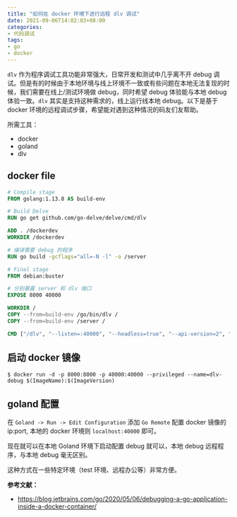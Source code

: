 ```yaml
---
title: "如何在 docker 环境下进行远程 dlv 调试"
date: 2021-09-06T14:02:03+08:00
categories:
- 代码调试
tags:
- go
- docker
---
```


`dlv` 作为程序调试工具功能非常强大，日常开发和测试中几乎离不开 debug 调试。但是有的时候由于本地环境与线上环境不一致或有些问题在本地无法复现的时候，我们需要在线上/测试环境做 debug，同时希望 debug 体验能与本地 debug 体验一致。`dlv` 其实是支持这种需求的，线上运行线本地 debug。以下是基于 docker 环境的远程调试步骤，希望能对遇到这种情况的码友们友帮助。

所需工具：
- docker
- goland
- dlv

## docker file

```dockerfile
# Compile stage
FROM golang:1.13.8 AS build-env

# Build Delve
RUN go get github.com/go-delve/delve/cmd/dlv

ADD . /dockerdev
WORKDIR /dockerdev

# 编译需要 debug 的程序
RUN go build -gcflags="all=-N -l" -o /server

# Final stage
FROM debian:buster

# 分别暴露 server 和 dlv 端口
EXPOSE 8000 40000

WORKDIR /
COPY --from=build-env /go/bin/dlv /
COPY --from=build-env /server /

CMD ["/dlv", "--listen=:40000", "--headless=true", "--api-version=2", "--accept-multiclient", "exec", "/server"]
```

## 启动 docker 镜像

```shell
$ docker run -d -p 8000:8000 -p 40000:40000 --privileged --name=dlv-debug $(ImageName):$(ImageVersion)
```

## goland 配置

在 `Goland -> Run -> Edit Configuration` 添加 `Go Remote` 配置 docker 镜像的 ip:port, 本地的 docker 环境则 `localhost:40000` 即可。

现在就可以在本地 Goland 环境下启动配置 debug 就可以，本地 debug 远程程序，与本地 debug 毫无区别。

这种方式在一些特定环境（test 环境、远程办公等）非常方便。

**参考文献：**
- https://blog.jetbrains.com/go/2020/05/06/debugging-a-go-application-inside-a-docker-container/
